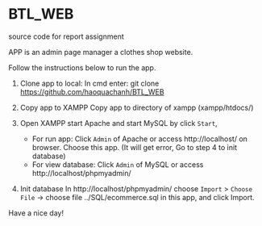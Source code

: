 # BTL_WEB
source code for report assignment

APP is an admin page manager a clothes shop website. 


Follow the instructions below to run the app.

1. Clone app to local: 
    In cmd enter: git clone https://github.com/haoquachanh/BTL_WEB

2. Copy app to XAMPP
    Copy app to directory of xampp (xampp/htdocs/)

3. Open XAMPP start Apache and start MySQL by click `Start`,
    * For run app: Click `Admin` of Apache or access http://localhost/ on browser. Choose this app. (It will get error, Go to step 4 to init database)
    * For view database: Click `Admin` of MySQL or access http://localhost/phpmyadmin/ 

4. Init database
    In http://localhost/phpmyadmin/ choose `Import` > `Choose File` -> choose file ../SQL/ecommerce.sql in this app, and click Import.

Have a nice day!

